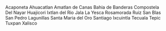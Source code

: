 Acaponeta
Ahuacatlan
Amatlan de Canas
Bahia de Banderas
Compostela
Del Nayar
Huajicori
Ixtlan del Rio
Jala
La Yesca
Rosamorada
Ruiz
San Blas
San Pedro Lagunillas
Santa Maria del Oro
Santiago Ixcuintla
Tecuala
Tepic
Tuxpan
Xalisco
